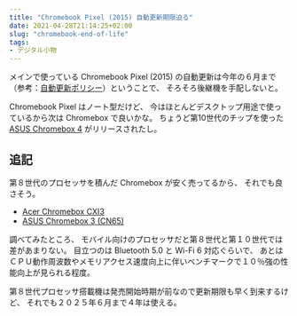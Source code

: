 ```yaml
---
title: "Chromebook Pixel (2015) 自動更新期限迫る"
date: 2021-04-28T21:14:25+02:00
slug: "chromebook-end-of-life"
tags:
- デジタル小物
---
```

メインで使っている Chromebook Pixel (2015) の自動更新は今年の６月まで
（参考：[自動更新ポリシー](https://support.google.com/chrome/a/answer/6220366?hl=ja#zippy=%2Cgoogle)）ということで、
そろそろ後継機を手配しないと。

Chromebook Pixel はノート型だけど、
今はほとんどデスクトップ用途で使っているから次は Chromebox で良いかな。
ちょうど第10世代のチップを使った [ASUS Chromebox 4](https://www.asus.com/jp/Displays-Desktops/Mini-PCs/Chrome-OS-devices/ASUS-Chromebox-4/) がリリースされたし。

## 追記

第８世代のプロセッサを積んだ Chromebox が安く売ってるから、
それでも良さそう。

* [Acer Chromebox CXI3](https://www.acer.com/ac/de/CH/content/professional-series/acerchromeboxcxi3)
* [ASUS Chromebox 3 (CN65)](https://www.asus.com/ch-de/Displays-Desktops/Mini-PCs/All-series/ASUS-Chromebox-3/)

調べてみたところ、
モバイル向けのプロセッサだと第８世代と第１０世代では差があまりない。
目立つのは Bluetooth 5.0 と Wi-Fi 6 対応ぐらいで、
あとはＣＰＵ動作周波数やメモリアクセス速度向上に伴いベンチマークで１０％強の性能向上が見られる程度。

第８世代プロセッサ搭載機は発売開始時期が前なので更新期限も早く到来するけど、
それでも２０２５年６月まで４年は使える。